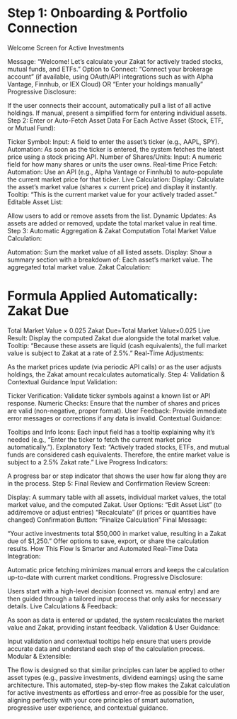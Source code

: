 # Step 1: Onboarding & Portfolio Connection
Welcome Screen for Active Investments

Message: “Welcome! Let’s calculate your Zakat for actively traded stocks, mutual funds, and ETFs.”
Option to Connect:
“Connect your brokerage account” (if available, using OAuth/API integrations such as with Alpha Vantage, Finnhub, or IEX Cloud)
OR
“Enter your holdings manually”
Progressive Disclosure:

If the user connects their account, automatically pull a list of all active holdings.
If manual, present a simplified form for entering individual assets.
Step 2: Enter or Auto-Fetch Asset Data
For Each Active Asset (Stock, ETF, or Mutual Fund):

Ticker Symbol:
Input: A field to enter the asset’s ticker (e.g., AAPL, SPY).
Automation: As soon as the ticker is entered, the system fetches the latest price using a stock pricing API.
Number of Shares/Units:
Input: A numeric field for how many shares or units the user owns.
Real-time Price Fetch:
Automation: Use an API (e.g., Alpha Vantage or Finnhub) to auto-populate the current market price for that ticker.
Live Calculation:
Display: Calculate the asset’s market value (shares × current price) and display it instantly.
Tooltip: “This is the current market value for your actively traded asset.”
Editable Asset List:

Allow users to add or remove assets from the list.
Dynamic Updates: As assets are added or removed, update the total market value in real time.
Step 3: Automatic Aggregation & Zakat Computation
Total Market Value Calculation:

Automation: Sum the market value of all listed assets.
Display: Show a summary section with a breakdown of:
Each asset’s market value.
The aggregated total market value.
Zakat Calculation:

Formula Applied Automatically:
Zakat Due
=
Total Market Value
×
0.025
Zakat Due=Total Market Value×0.025
Live Result:
Display the computed Zakat due alongside the total market value.
Tooltip: “Because these assets are liquid (cash equivalents), the full market value is subject to Zakat at a rate of 2.5%.”
Real-Time Adjustments:

As the market prices update (via periodic API calls) or as the user adjusts holdings, the Zakat amount recalculates automatically.
Step 4: Validation & Contextual Guidance
Input Validation:

Ticker Verification: Validate ticker symbols against a known list or API response.
Numeric Checks: Ensure that the number of shares and prices are valid (non-negative, proper format).
User Feedback: Provide immediate error messages or corrections if any data is invalid.
Contextual Guidance:

Tooltips and Info Icons: Each input field has a tooltip explaining why it’s needed (e.g., “Enter the ticker to fetch the current market price automatically.”).
Explanatory Text:
“Actively traded stocks, ETFs, and mutual funds are considered cash equivalents. Therefore, the entire market value is subject to a 2.5% Zakat rate.”
Live Progress Indicators:

A progress bar or step indicator that shows the user how far along they are in the process.
Step 5: Final Review and Confirmation
Review Screen:

Display:
A summary table with all assets, individual market values, the total market value, and the computed Zakat.
User Options:
“Edit Asset List” (to add/remove or adjust entries)
“Recalculate” (if prices or quantities have changed)
Confirmation Button: “Finalize Calculation”
Final Message:

“Your active investments total $50,000 in market value, resulting in a Zakat due of $1,250.”
Offer options to save, export, or share the calculation results.
How This Flow Is Smarter and Automated
Real-Time Data Integration:

Automatic price fetching minimizes manual errors and keeps the calculation up-to-date with current market conditions.
Progressive Disclosure:

Users start with a high-level decision (connect vs. manual entry) and are then guided through a tailored input process that only asks for necessary details.
Live Calculations & Feedback:

As soon as data is entered or updated, the system recalculates the market value and Zakat, providing instant feedback.
Validation & User Guidance:

Input validation and contextual tooltips help ensure that users provide accurate data and understand each step of the calculation process.
Modular & Extensible:

The flow is designed so that similar principles can later be applied to other asset types (e.g., passive investments, dividend earnings) using the same architecture.
This automated, step-by-step flow makes the Zakat calculation for active investments as effortless and error-free as possible for the user, aligning perfectly with your core principles of smart automation, progressive user experience, and contextual guidance.